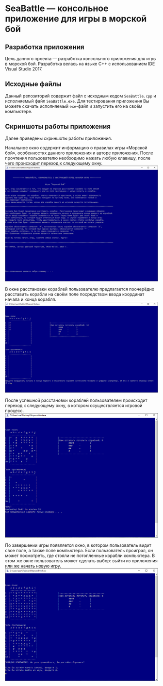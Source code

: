 # SeaBattle — консольное приложение для игры в морской бой
## Разработка приложения
Цель данного проекта — разработка консольного приложения для игры в морской бой.
Разработка велась на языке C++ с использованием IDE Visual Studio 2017.

## Исходные файлы
Данный репозиторий содержит файл с исходным кодом `SeaBattle.cpp` и исполняемый файл `SeaBattle.exe`. Для тестирования приложения Вы можете скачать исполняемый `exe`-файл и запустить его на своём компьютере.

## Скриншоты работы приложения
Далее приведены скриншоты работы приложения.

Начальное окно содержит информацию о правилах игры «Морской бой», особенностях данного приложения и авторе приложения. После прочтения пользователю необходимо нажать любую клавишу, после чего происходит переход к следующему окну.
![Начальное окно](https://github.com/DmT14/SeaBattle/blob/main/screenshots/start_window.png)

В окне расстановки кораблей пользователю предлагается поочерёдно расставить корабли на своём поле посредством ввода координат начала и конца корабля.
![Окно расстановки кораблей](https://github.com/DmT14/SeaBattle/blob/main/screenshots/ships_arrangement.png)

После успешной расстановки кораблей пользователем происходит переход к следующему окну, в котором осуществляется игровой процесс.
![Окно игры](https://github.com/DmT14/SeaBattle/blob/main/screenshots/game_window.png)

По завершении игры появляется окно, в котором пользователь видит свое поле, а также поле компьютера. Если пользователь проиграл, он может посмотреть, где стояли не потопленные корабли компьютера. В этом же окне пользователь может сделать выбор: выйти из приложения или же начать новую игру.
![Окно по завершении игры](https://github.com/DmT14/SeaBattle/blob/main/screenshots/finish_window.png)
